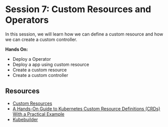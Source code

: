 # Session 7: Custom Resources and Operators

In this session, we will learn how we can define a custom resource and how we can create a custom controller.

**Hands On:**

- Deploy a Operator
- Deploy a app using custom resource
- Create a custom resource
- Create a custom controller

## Resources

- [Custom Resources](https://kubernetes.io/docs/concepts/extend-kubernetes/api-extension/custom-resources/)
- [A Hands-On Guide to Kubernetes Custom Resource Definitions (CRDs) With a Practical Example](https://medium.com/@muppedaanvesh/a-hand-on-guide-to-kubernetes-custom-resource-definitions-crds-with-a-practical-example-%EF%B8%8F-84094861e90b)
- [Kubebuilder](https://book.kubebuilder.io/)